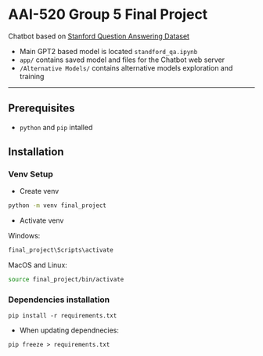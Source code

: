 # AAI-520 Group 5 Final Project

Chatbot based on [Stanford Question Answering Dataset](https://www.kaggle.com/datasets/stanfordu/stanford-question-answering-dataset)

* Main GPT2 based model is located `standford_qa.ipynb`
* `app/` contains saved model and files for the Chatbot web server
* `/Alternative Models/` contains alternative models exploration and training  

--- 

## Prerequisites 

* `python` and `pip` intalled

## Installation 

### Venv Setup

* Create venv

```sh
python -m venv final_project
```

* Activate venv 

Windows: 

```sh
final_project\Scripts\activate
```

MacOS and Linux: 


```sh
source final_project/bin/activate
```

### Dependencies installation 

```
pip install -r requirements.txt 
```

* When updating dependnecies: 

```
pip freeze > requirements.txt
```
